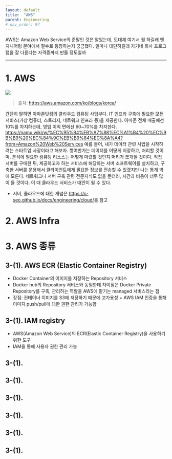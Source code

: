 ```yaml
---
layout: default
title:  "AWS"
parent: Engineering
# nav_order: 97
---
```


AWS는 Amazon Web Service의 준말인 것은 알았는데, 도대체 여기서 뭘 하길래 엔지니어링 분야에서 필수로 등장하는지 궁금했다. 얼마나 대단하길래 자기네 회사 프로그램을 잘 다룬다는 자격증까지 만들 정도일까

***

# 1. AWS

![](https://s-seo.github.io/assets/images/post_aws_1.PNG) 
> 출처: <https://aws.amazon.com/ko/blogs/korea/>

간단히 말하면 아마존닷컴의 클라우드 컴퓨팅 사업부다. IT 인프라 구축에 필요한 모든 서비스(가상 컴퓨터, 스토리지, 네트워크 인프라 등)을 제공한다. 아마존 전체 매출에선 10%를 차지하는데, 영업 이익 면에선 60~70%를 차지한다. <https://namu.wiki/w/%EC%95%84%EB%A7%88%EC%A1%B4%20%EC%9B%B9%20%EC%84%9C%EB%B9%84%EC%8A%A4?from=Amazon%20Web%20Services> 예를 들어, 내가 데이터 관련 사업을 시작하려는 스타트업 사장이라고 해보자. 쌓여만가는 데이터를 어떻게 저장하고, 처리할 것이며, 분석에 필요한 컴퓨팅 리소스는 어떻게 마련할 것인지 머리가 쪼개질 것이다. 직접 서버를 구매한 뒤, 제공하고자 하는 서비스에 해당하는 서버 소프트웨어를 설치하고, 구축한 서버를 운용해서 클라이언트에게 필요한 정보를 전송할 수 있겠지만 나는 통계 밖에 모른다. 네트워크나 서버 구축 관련 전문지식도 없을 뿐더러, 시간과 비용이 너무 많이 들 것이다. 이 때 클라우드 서비스가 대안이 될 수 있다. 

* 서버, 클라우드에 대한 개념은 <https://s-seo.github.io/docs/engineering/cloud/>를 참고



# 2. AWS Infra





# 3. AWS 종류


## 3-(1). AWS ECR (Elastic Container Registry)

- Docker Container의 이미지를 저장하는 Repository 서비스
- Docker hub의 Repository 서비스와 동일한데 차이점은 Docker Private Repository를 구축, 관리하는 역할을 AWS에 맡기는 managed 서비스라는 점
- 장점: 컨테이너 이미지를 S3에 저장하기 때문에 고가용성 + AWS IAM 인증을 통해 이미지 push/pull에 대한 권한 관리가 가능함

## 3-(1). IAM registry

- AWS(Amazon Web Service)의 ECR(Elastic Container Registry)을 사용하기 위한 도구
- IAM을 통해 사용자 권한 관리 가능

## 3-(1).

## 3-(1).

## 3-(1).

## 3-(1).

## 3-(1).

## 3-(1).






